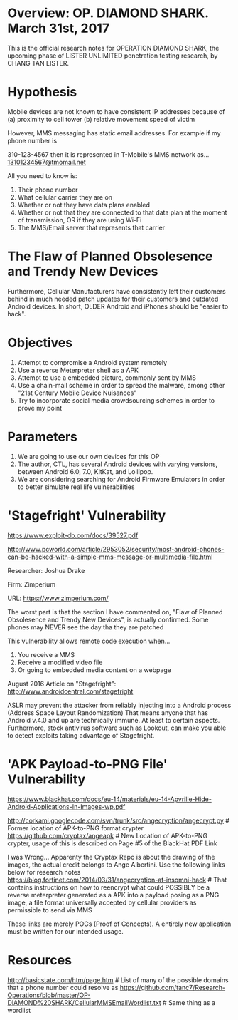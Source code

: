 # Overview: OP. DIAMOND SHARK. March 31st, 2017
This is the official research notes for OPERATION DIAMOND SHARK, the upcoming phase of LISTER UNLIMITED penetration testing research, by CHANG TAN LISTER.

# Hypothesis
Mobile devices are not known to have consistent IP addresses because of (a) proximity to cell tower (b) relative movement speed of victim

However, MMS messaging has static email addresses. For example if my phone number is 

310-123-4567 then it is represented in T-Mobile's MMS network as...
13101234567@tmomail.net

All you need to know is:

1. Their phone number
2. What cellular carrier they are on
3. Whether or not they have data plans enabled
4. Whether or not that they are connected to that data plan at the moment of transmission, OR if they are using Wi-Fi
5. The MMS/Email server that represents that carrier

# The Flaw of Planned Obsolesence and Trendy New Devices
Furthermore, Cellular Manufacturers have consistently left their customers behind in much needed patch updates for their customers and outdated Android devices. In short, OLDER Android and iPhones should be "easier to hack".

# Objectives

1. Attempt to compromise a Android system remotely
2. Use a reverse Meterpreter shell as a APK
3. Attempt to use a embedded picture, commonly sent by MMS
4. Use a chain-mail scheme in order to spread the malware, among other "21st Century Mobile Device Nuisances"
5. Try to incorporate social media crowdsourcing schemes in order to prove my point

# Parameters

1. We are going to use our own devices for this OP
2. The author, CTL, has several Android devices with varying versions, between Android 6.0, 7.0, KitKat, and Lollipop.
3. We are considering searching for Android Firmware Emulators in order to better simulate real life vulnerabilities

# 'Stagefright' Vulnerability
https://www.exploit-db.com/docs/39527.pdf

http://www.pcworld.com/article/2953052/security/most-android-phones-can-be-hacked-with-a-simple-mms-message-or-multimedia-file.html

Researcher: Joshua Drake

Firm: Zimperium

URL: https://www.zimperium.com/

The worst part is that the section I have commented on, "Flaw of Planned Obsolesence and Trendy New Devices", is actually confirmed. Some phones may NEVER see the day tha they are patched

This vulnerability allows remote code execution when...
1. You receive a MMS
2. Receive a modified video file
3. Or going to embedded media content on a webpage

August 2016 Article on "Stagefright": http://www.androidcentral.com/stagefright

ASLR may prevent the attacker from reliably injecting into a Android process (Address Space Layout Randomization)
That means anyone that has Android v.4.0 and up are technically immune. At least to certain aspects.
Furthermore, stock antivirus software such as Lookout, can make you able to detect exploits taking advantage of Stagefright.

# 'APK Payload-to-PNG File' Vulnerability
https://www.blackhat.com/docs/eu-14/materials/eu-14-Apvrille-Hide-Android-Applications-In-Images-wp.pdf

http://corkami.googlecode.com/svn/trunk/src/angecryption/angecrypt.py # Former location of APK-to-PNG format crypter
https://github.com/cryptax/angeapk # New Location of APK-to-PNG crypter, usage of this is described on Page #5 of the BlackHat PDF Link

I was Wrong... Apparenty the Cryptax Repo is about the drawing of the images, the actual credit belongs to Ange Albertini. Use the following links below for research notes
https://blog.fortinet.com/2014/03/31/angecryption-at-insomni-hack # That contains instructions on how to reencrypt what could POSSIBLY be a reverse meterpreter generated as a APK into a payload posing as a PNG image, a file format universally accepted by cellular providers as permissible to send via MMS

These links are merely POCs (Proof of Concepts). A entirely new application must be written for our intended usage. 


# Resources

http://basicstate.com/htm/page.htm # List of many of the possible domains that a phone number could resolve as
https://github.com/tanc7/Research-Operations/blob/master/OP-DIAMOND%20SHARK/CellularMMSEmailWordlist.txt # Same thing as a wordlist

